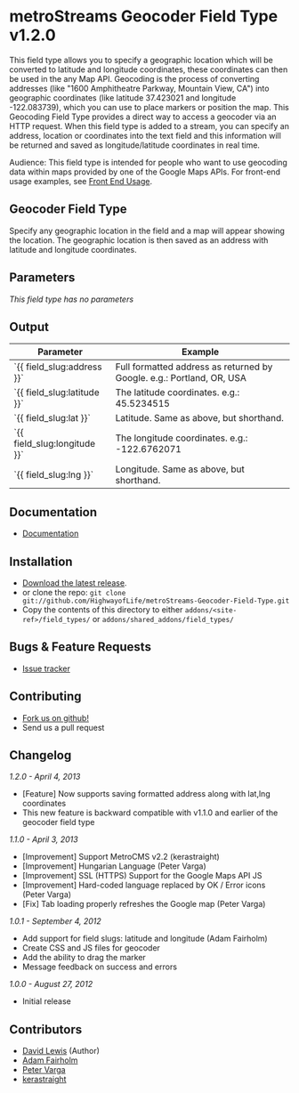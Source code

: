 # metroStreams Geocoder Field Type v1.2.0

This field type allows you to specify a geographic location which will be converted to latitude and longitude coordinates, these coordinates can then be used in the any Map API.
Geocoding is the process of converting addresses (like "1600 Amphitheatre Parkway, Mountain View, CA") into geographic coordinates (like latitude 37.423021 and longitude -122.083739), which you can use to place markers or position the map. This Geocoding Field Type provides a direct way to access a geocoder via an HTTP request. When this field type is added to a stream, you can specify an address, location or coordinates into the text field and this information will be returned and saved as longitude/latitude coordinates in real time.

Audience: This field type is intended for people who want to use geocoding data within maps provided by one of the Google Maps APIs.
For front-end usage examples, see [Front End Usage](http://github.com/HighwayofLife/metroStreams-Geocoder-Field-Type/wiki/Front-End-Usage).

## Geocoder Field Type

Specify any geographic location in the field and a map will appear showing the location. The geographic location is then saved as an address with latitude and longitude coordinates.

## Parameters

_This field type has no parameters_

## Output

<table>
 <thead>
  <tr>
   <th>Parameter</th>
   <th>Example</th>
  </tr>
 </thead>
 <tbody>
  <tr>
   <td>`{{ field_slug:address }}`</td>
   <td>Full formatted address as returned by Google. e.g.: Portland, OR, USA</td>
  </tr>
  <tr>
   <td>`{{ field_slug:latitude }}`</td>
   <td>The latitude coordinates. e.g.: 45.5234515</td>
  </tr>
  <tr>
   <td>`{{ field_slug:lat }}`</td>
   <td>Latitude. Same as above, but shorthand.</td>
  </tr>
  <tr>
   <td>`{{ field_slug:longitude }}`</td>
   <td>The longitude coordinates. e.g.: -122.6762071</td>
  </tr>
  <tr>
   <td>`{{ field_slug:lng }}`</td>
   <td>Longitude. Same as above, but shorthand.</td>
  </tr>
</tbody>
</table>

## Documentation

 * [Documentation](http://github.com/HighwayofLife/metroStreams-Geocoder-Field-Type/wiki)

## Installation

 * [Download the latest release](http://github.com/HighwayofLife/metroStreams-Geocoder-Field-Type/tags).
 * or clone the repo: `git clone git://github.com/HighwayofLife/metroStreams-Geocoder-Field-Type.git`
 * Copy the contents of this directory to either `addons/<site-ref>/field_types/` or `addons/shared_addons/field_types/`

## Bugs & Feature Requests

 * [Issue tracker](http://github.com/HighwayofLife/metroStreams-Geocoder-Field-Type/issues)

## Contributing

 * [Fork us on github!](http://github.com/HighwayofLife/metroStreams-Geocoder-Field-Type)
 * Send us a pull request

## Changelog

_1.2.0 - April 4, 2013_

* [Feature] Now supports saving formatted address along with lat,lng coordinates
* This new feature is backward compatible with v1.1.0 and earlier of the geocoder field type

_1.1.0 - April 3, 2013_

* [Improvement] Support MetroCMS v2.2 (kerastraight)
* [Improvement] Hungarian Language (Peter Varga)
* [Improvement] SSL (HTTPS) Support for the Google Maps API JS
* [Improvement] Hard-coded language replaced by OK / Error icons (Peter Varga)
* [Fix] Tab loading properly refreshes the Google map (Peter Varga)

_1.0.1 - September 4, 2012_

* Add support for field slugs: latitude and longitude (Adam Fairholm)
* Create CSS and JS files for geocoder
* Add the ability to drag the marker
* Message feedback on success and errors

_1.0.0 - August 27, 2012_

* Initial release

## Contributors

 * [David Lewis](http://github.com/HighwayofLife) (Author)
 * [Adam Fairholm](http://github.com/adamfairholm)
 * [Peter Varga](http://github.com/peet86)
 * [kerastraight](http://github.com/kerastraight)

